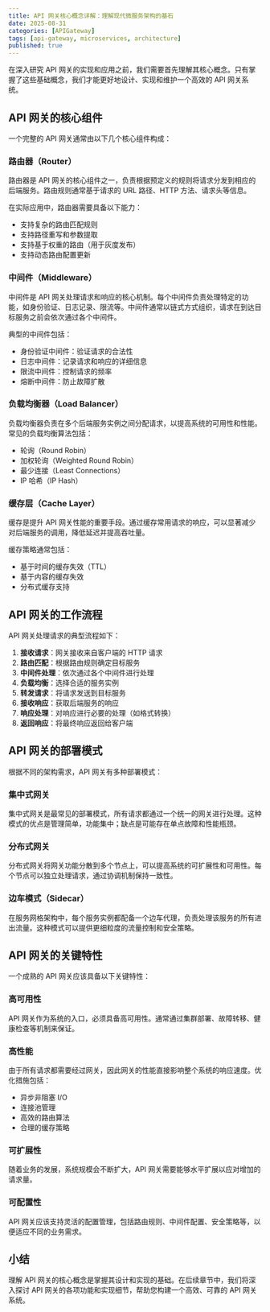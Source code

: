 ```yaml
---
title: API 网关核心概念详解：理解现代微服务架构的基石
date: 2025-08-31
categories: [APIGateway]
tags: [api-gateway, microservices, architecture]
published: true
---
```


在深入研究 API 网关的实现和应用之前，我们需要首先理解其核心概念。只有掌握了这些基础概念，我们才能更好地设计、实现和维护一个高效的 API 网关系统。

## API 网关的核心组件

一个完整的 API 网关通常由以下几个核心组件构成：

### 路由器（Router）

路由器是 API 网关的核心组件之一，负责根据预定义的规则将请求分发到相应的后端服务。路由规则通常基于请求的 URL 路径、HTTP 方法、请求头等信息。

在实际应用中，路由器需要具备以下能力：
- 支持复杂的路由匹配规则
- 支持路径重写和参数提取
- 支持基于权重的路由（用于灰度发布）
- 支持动态路由配置更新

### 中间件（Middleware）

中间件是 API 网关处理请求和响应的核心机制。每个中间件负责处理特定的功能，如身份验证、日志记录、限流等。中间件通常以链式方式组织，请求在到达目标服务之前会依次通过各个中间件。

典型的中间件包括：
- 身份验证中间件：验证请求的合法性
- 日志中间件：记录请求和响应的详细信息
- 限流中间件：控制请求的频率
- 熔断中间件：防止故障扩散

### 负载均衡器（Load Balancer）

负载均衡器负责在多个后端服务实例之间分配请求，以提高系统的可用性和性能。常见的负载均衡算法包括：
- 轮询（Round Robin）
- 加权轮询（Weighted Round Robin）
- 最少连接（Least Connections）
- IP 哈希（IP Hash）

### 缓存层（Cache Layer）

缓存是提升 API 网关性能的重要手段。通过缓存常用请求的响应，可以显著减少对后端服务的调用，降低延迟并提高吞吐量。

缓存策略通常包括：
- 基于时间的缓存失效（TTL）
- 基于内容的缓存失效
- 分布式缓存支持

## API 网关的工作流程

API 网关处理请求的典型流程如下：

1. **接收请求**：网关接收来自客户端的 HTTP 请求
2. **路由匹配**：根据路由规则确定目标服务
3. **中间件处理**：依次通过各个中间件进行处理
4. **负载均衡**：选择合适的服务实例
5. **转发请求**：将请求发送到目标服务
6. **接收响应**：获取后端服务的响应
7. **响应处理**：对响应进行必要的处理（如格式转换）
8. **返回响应**：将最终响应返回给客户端

## API 网关的部署模式

根据不同的架构需求，API 网关有多种部署模式：

### 集中式网关

集中式网关是最常见的部署模式，所有请求都通过一个统一的网关进行处理。这种模式的优点是管理简单，功能集中；缺点是可能存在单点故障和性能瓶颈。

### 分布式网关

分布式网关将网关功能分散到多个节点上，可以提高系统的可扩展性和可用性。每个节点可以独立处理请求，通过协调机制保持一致性。

### 边车模式（Sidecar）

在服务网格架构中，每个服务实例都配备一个边车代理，负责处理该服务的所有进出流量。这种模式可以提供更细粒度的流量控制和安全策略。

## API 网关的关键特性

一个成熟的 API 网关应该具备以下关键特性：

### 高可用性

API 网关作为系统的入口，必须具备高可用性。通常通过集群部署、故障转移、健康检查等机制来保证。

### 高性能

由于所有请求都需要经过网关，因此网关的性能直接影响整个系统的响应速度。优化措施包括：
- 异步非阻塞 I/O
- 连接池管理
- 高效的路由算法
- 合理的缓存策略

### 可扩展性

随着业务的发展，系统规模会不断扩大，API 网关需要能够水平扩展以应对增加的请求量。

### 可配置性

API 网关应该支持灵活的配置管理，包括路由规则、中间件配置、安全策略等，以便适应不同的业务需求。

## 小结

理解 API 网关的核心概念是掌握其设计和实现的基础。在后续章节中，我们将深入探讨 API 网关的各项功能和实现细节，帮助您构建一个高效、可靠的 API 网关系统。